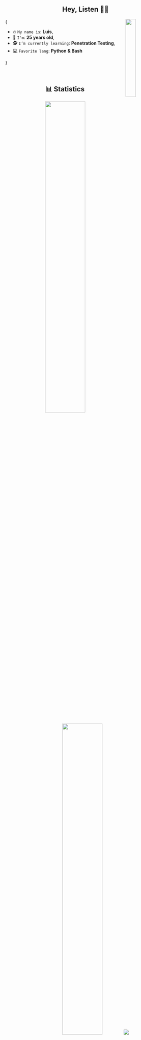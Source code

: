 <h2 align='center'> Hey, Listen 🧚‍♀️</h2>

<img align='right' src='https://octodex.github.com/images/stormtroopocat.png' width='25%'>

{

* 🔥 `My name is`: **Luis**,
* 🚀 `I'm`: **25 years old**,
* 🕵️ `I’m currently learning`: **Penetration Testing**,
* 💻 `Favorite lang`: **Python & Bash**  

}

<br/>

<h2 align='center'>📊 Statistics</h2>

<p align='center'>

  <img height="50%" width="auto" src ="https://github-readme-stats.vercel.app/api?username=LuisRamos98&show_icons=true&count_private=true&theme=dracula&hide_border=true&hide=issues,contribs&bg_color=00000000">
  <img height="50%" width="auto" src ="https://github-readme-stats.vercel.app/api/top-langs/?username=LuisRamos98&layout=compact&hide_border=true&theme=dracula&bg_color=00000000&langs_count=6&hide=jupyter%20notebook,tex,css,php&exclude_repo=Pacman-AI">
  <img src ="https://github-readme-streak-stats.herokuapp.com?user=LuisRamos98&theme=dracula&hide_border=true&background=FFFFFF00">

</p>

<h2 align='center'>🐙 My Skills</h2>

<h4 align='center'> Operating System</h4>

<p align='center'>
    <a href="#">
        <img src='https://img.shields.io/badge/-Kali-blue?logo=kali-linux&logoColor=white' alt='Kali'>
    </a>
    <a href='#'>
        <img src='https://img.shields.io/badge/-Linux-grey?logo=linux&logoColor=white'>
    </a>
</p>

<h4 align='center'>🧑‍💻 Programming languages </h4>

<p align='center'>
  <a href="https://github.com/search?q=user%3ALuisRamos98+language%3Abash"><img alt="Bash" src="https://img.shields.io/badge/Bash-121011.svg?logo=gnu-bash&logoColor=white"></a>
  <a href="https://github.com/search?q=user%3ALuisRamos98+language%3Acss"><img alt="CSS" src="https://img.shields.io/badge/CSS-1572B6.svg?logo=css3&logoColor=white"></a>
  <a href="https://github.com/search?q=user%3ALuisRamos98+language%3Ahtml"><img alt="HTML" src="https://img.shields.io/badge/HTML-E34F26.svg?logo=html5&logoColor=white"></a>
  <a href="https://github.com/search?q=user%3ALuisRamos98+language%3Ajavascript"><img alt="JavaScript" src="https://img.shields.io/badge/JavaScript-F7DF1E.svg?logo=javascript&logoColor=black"></a>
  <a href="https://github.com/search?q=user%3ALuisRamos98+language%3Amarkdown"><img alt="Markdown" src="https://img.shields.io/badge/Markdown-000000.svg?logo=markdown&logoColor=white"></a>
  <a href="https://github.com/search?q=user%3ALuisRamos98+language%3Alatex"><img alt="LaTeX" src="https://img.shields.io/badge/Bash-121011.svg?logo=gnu-bash&logoColor=white"></a>
  <a href="https://github.com/search?q=user%3ALuisRamos98+language%3Apython"><img alt="Python" src="https://img.shields.io/badge/Python-14354C.svg?logo=python&logoColor=white"></a>
  <a href="https://github.com/search?q=user%3ALuisRamos98+language%3Asass"><img alt="Sass" src="https://img.shields.io/badge/Sass-CC6699.svg?logo=sass&logoColor=white"></a>
  <a href="https://github.com/search?q=user%3ALuisRamos98+language%3Asql"><img alt="SQL" src="https://custom-icon-badges.demolab.com/badge/SQL-025E8C.svg?logo=database&logoColor=white"></a>
</p>

<h4 align='center'>📚 Frameworks and Libraries</h4>

<p align='center'>
  <a href="#"><img alt="Bootstrap" src="https://img.shields.io/badge/Bootstrap-7952B3.svg?logo=bootstrap&logoColor=white"></a>
  <a href="#"><img alt="React" src="https://img.shields.io/badge/React-61DAFB.svg?logo=react&logoColor=black"></a>
</p>
